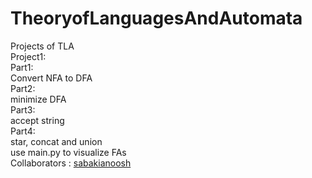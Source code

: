 # TheoryofLanguagesAndAutomata
Projects of TLA <br />
Project1:<br />
Part1:<br />
Convert NFA to DFA<br />
Part2:<br />
minimize DFA<br />
Part3:<br />
accept string <br />
Part4:<br />
star, concat and union<br />
use main.py to visualize FAs<br />
Collaborators : [sabakianoosh](https://github.com/sabakianoosh)
